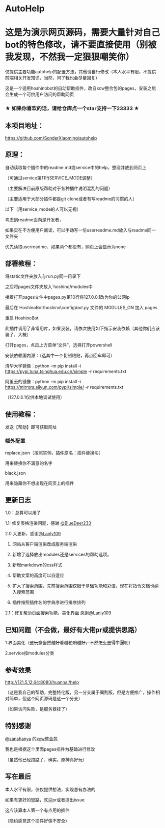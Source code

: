 # AutoHelp

# 这是为演示网页源码，需要大量针对自己bot的特色修改，请不要直接使用（别被我发现，不然我一定狠狠嘲笑你）

仅提供主要功能autohelp的配置方法，其他请自行修改（本人水平有限，不提供前端相关开发知识，当然，问了我也会尽量回复）

这是一个适用hoshinobot的自动帮助插件，改自xcw整合包的pages，安装之后会生成一个可供用户访问的帮助网页

### ★ 如果你喜欢的话，请给仓库点一个star支持一下23333 ★

## 本项目地址：

https://github.com/SonderXiaoming/autohelp

## 原理：

自动读取每个插件中的readme.md或service中的help，整理并放到网页上

（可通过service第11行SERVICE_MODE调整）

（主要解决目前原版帮助对于各种插件说明混乱的问题）

（主要适用于大部分插件都是git clone或者有写readme的习惯的人）

以下（用service_mode的人可以无视）

考虑到readme面向是开发者，

如果实在不方便用户阅读，可以手动写一份userreadme.md放入与readme同一文件夹

优先读取userreadme，如果两个都没有，网页上会显示为none

## 部署教程：

 将static文件夹放入与run.py同一目录下

之后将pages文件夹放入`hoshino/modules中

接着打开pages文件中pages.py第10行将127.0.0.1改为你的公网ip

最后在 HoshinoBot\hoshino\config\\_*bot*_.py 文件的 MODULES_ON 加入 pages

重启 HoshinoBot

此插件调用了非常用库，如果没装，请依次使用如下指示安装依赖（其他你们应该装了，大概）

打开pages，点击上方菜单“文件”，选择打开powershell

安装依赖国内源：（选其中一个复制粘贴，再点回车即可）

清华大学镜像：python -m pip install -i https://pypi.tuna.tsinghua.edu.cn/simple -r requirements.txt

阿里云的镜像：python -m pip install -i https://mirrors.aliyun.com/pypi/simple/ -r requirements.txt

（127.0.0.1仅供本地调试使用）

## 使用教程：

发送【帮助】即可获取网址

### 额外配置

replace.json（按照实例，插件原名：插件替换名）

用来替换你不满意的名字

black.json

用来隐藏你不想出现在网页上的插件

## 更新日志

1.0：总算可以用了

1.1: 修复表格渲染问题，感谢 [@BlueDeer233](https://github.com/BlueDeer233)

2.0 大更新，感谢[@Lanly109](https://github.com/Lanly109)

1. 网站从客户端渲染改成服务端渲染

2. 新增了选择放出modules还是services的帮助选项。

3. 新增markdown的css样式

4. 帮助文案的高度可以自适应

5. 扩大了搜索范围，先前搜索范围仅限于基础功能和彩蛋，现在将指令文档也纳入搜索范围

6. 插件按照插件名的字典序进行排序排列

2.1：修复帮助页面搜索功能，美化界面 感谢[@Lanly109](https://github.com/Lanly109)

## 已知问题（不会做，最好有大佬pr或提供思路）

1.界面美化（~~这玩意当然越好看越花哨越好，不然怎么显得牛逼呢~~）

2.service按modules分类

## 参考效果

http://121.5.12.64:8080/huannai/help

（这是我自己的帮助，完整特化版，另一分支属于阉割版，但是方便推广，操作相对简单，但这个网页源码是这一个分支）

（如果访问失败，是服务器挂了）

## 特别感谢

[@sanshanya](https://github.com/sanshanya) 的[xcw整合包](https://github.com/pcrbot/hoshino_xcw)

我也是根据这个里面pages插件为基础进行修改

（虽然他已经跑路了，确实，原神真好玩）

## 写在最后

本人水平有限，仅仅提供想法，实现总有办法的

如果有更好的思路，欢迎pr或者提出issue

这应该算本人第一个有点用的插件

（隐约感觉这个插件好像不安全）
